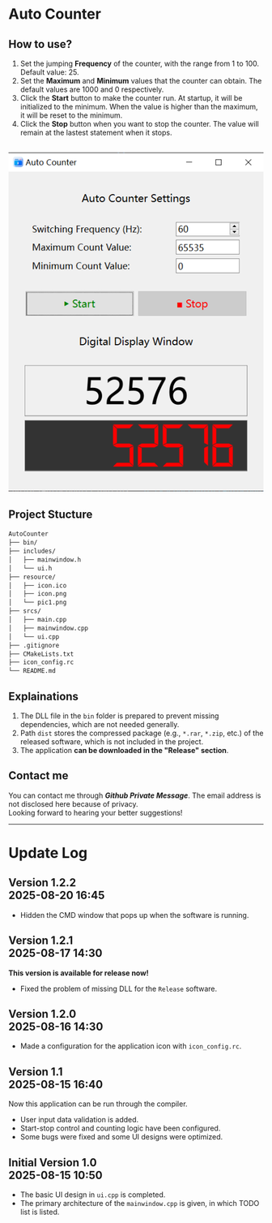 # Auto Counter
## How to use?
1. Set the jumping **Frequency** of the counter, with the range from 1 to 100. Default value: 25.
2. Set the **Maximum** and **Minimum** values that the counter can obtain. The default values are 1000 and 0 respectively.
3. Click the **Start** button to make the counter run. At startup, it will be initialized to the minimum. When the value is higher than the maximum, it will be reset to the minimum.
4. Click the **Stop** button when you want to stop the counter. The value will remain at the lastest statement when it stops.
</br>
<div align="center">
  <img src="https://github.com/JupiterLyr/AutoCounter/raw/main/resource/pic1.png">
</div>

## Project Stucture
```txt
AutoCounter
├── bin/
├── includes/
│   ├── mainwindow.h
│   └── ui.h
├── resource/
│   ├── icon.ico
│   ├── icon.png
│   └── pic1.png
├── srcs/
│   ├── main.cpp
│   ├── mainwindow.cpp
│   └── ui.cpp
├── .gitignore
├── CMakeLists.txt
├── icon_config.rc
└── README.md
```

## Explainations
1. The DLL file in the `bin` folder is prepared to prevent missing dependencies, which are not needed generally.
2. Path `dist` stores the compressed package (e.g., `*.rar`, `*.zip`, etc.) of the released software, which is not included in the project.
3. The application **can be downloaded in the "Release" section**.

## Contact me
You can contact me through ***Github Private Message***. The email address is not disclosed here because of privacy.</br>Looking forward to hearing your better suggestions!

---

# Update Log
## Version 1.2.2</br>2025-08-20 16:45
+ Hidden the CMD window that pops up when the software is running.

## Version 1.2.1</br>2025-08-17 14:30
**This version is available for release now!**
+ Fixed the problem of missing DLL for the `Release` software.

## Version 1.2.0</br>2025-08-16 14:30
+ Made a configuration for the application icon with `icon_config.rc`.

## Version 1.1</br>2025-08-15 16:40
Now this application can be run through the compiler.
+ User input data validation is added.
+ Start-stop control and counting logic have been configured.
+ Some bugs were fixed and some UI designs were optimized.

## Initial Version 1.0</br>2025-08-15 10:50
+ The basic UI design in `ui.cpp` is completed.
+ The primary architecture of the `mainwindow.cpp` is given, in which TODO list is listed.
